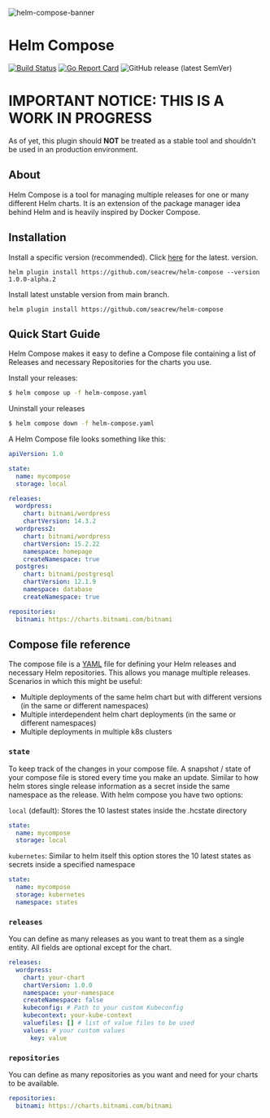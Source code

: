 ![helm-compose-banner](https://user-images.githubusercontent.com/18513179/212496531-1d166236-ed88-411d-8403-ad1f94d28846.png)

# Helm Compose

[![Build Status](https://github.com/seacrew/helm-compose/actions/workflows/build.yml/badge.svg)](https://github.com/seacrew/helm-compose/actions/workflows/build.yml)
[![Go Report Card](https://goreportcard.com/badge/github.com/seacrew/helm-compose)](https://goreportcard.com/report/github.com/seacrew/helm-compose)
![GitHub release (latest SemVer)](https://img.shields.io/github/v/release/seacrew/helm-compose)

# IMPORTANT NOTICE: THIS IS A WORK IN PROGRESS

As of yet, this plugin should **NOT** be treated as a stable tool and shouldn't be used in an production environment.

## About

Helm Compose is a tool for managing multiple releases for one or many different Helm charts. It is an extension of the package manager idea behind Helm and is heavily inspired by Docker Compose.

## Installation

Install a specific version (recommended). Click [here](https://github.com/seacrew/helm-compose/releases/latest) for the latest. version.

```
helm plugin install https://github.com/seacrew/helm-compose --version 1.0.0-alpha.2
```

Install latest unstable version from main branch.

```
helm plugin install https://github.com/seacrew/helm-compose
```

## Quick Start Guide

Helm Compose makes it easy to define a Compose file containing a list of Releases and necessary Repositories for the charts you use.

Install your releases:

```bash
$ helm compose up -f helm-compose.yaml
```

Uninstall your releases

```bash
$ helm compose down -f helm-compose.yaml
```

A Helm Compose file looks something like this:

```yaml
apiVersion: 1.0

state:
  name: mycompose
  storage: local

releases:
  wordpress:
    chart: bitnami/wordpress
    chartVersion: 14.3.2
  wordpress2:
    chart: bitnami/wordpress
    chartVersion: 15.2.22
    namespace: homepage
    createNamespace: true
  postgres:
    chart: bitnami/postgresql
    chartVersion: 12.1.9
    namespace: database
    createNamespace: true

repositories:
  bitnami: https://charts.bitnami.com/bitnami
```

## Compose file reference

The compose file is a [YAML](https://yaml.org/) file for defining your Helm releases and necessary Helm repositories. This allows you manage multiple releases. Scenarios in which this might be useful:

- Multiple deployments of the same helm chart but with different versions (in the same or different namespaces)
- Multiple interdependent helm chart deployments (in the same or different namespaces)
- Multiple deployments in multiple k8s clusters

### `state`

To keep track of the changes in your compose file. A snapshot / state of your compose file is stored every time you make an update. Similar to how helm stores single release information as a secret inside the same namespace as the release. With helm compose you have two options:

`local` (default): Stores the 10 lastest states inside the .hcstate directory

```yaml
state:
  name: mycompose
  storage: local
```

`kubernetes`: Similar to helm itself this option stores the 10 latest states as secrets inside a specified namespace

```yaml
state:
  name: mycompose
  storage: kubernetes
  namespace: states
```

### `releases`

You can define as many releases as you want to treat them as a single entity. All fields are optional except for the chart.

```yaml
releases:
  wordpress:
    chart: your-chart
    chartVersion: 1.0.0
    namespace: your-namespace
    createNamespace: false
    kubeconfig: # Path to your custom Kubeconfig
    kubecontext: your-kube-context
    valuefiles: [] # list of value files to be used
    values: # your custom values
      key: value
```

### `repositories`

You can define as many repositories as you want and need for your charts to be available.

```yaml
repositories:
  bitnami: https://charts.bitnami.com/bitnami
```
